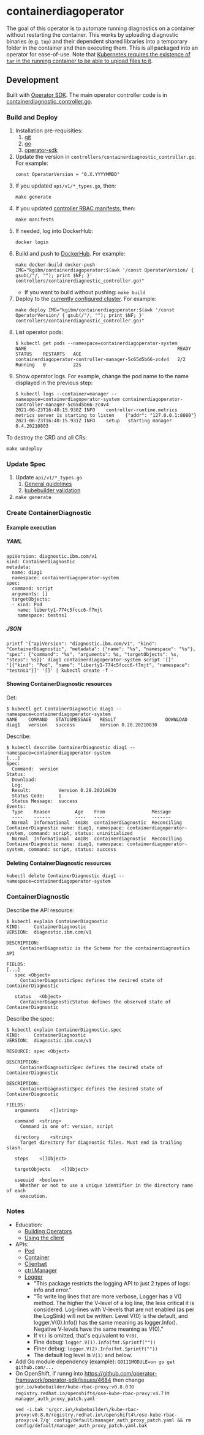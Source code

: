 # containerdiagoperator

The goal of this operator is to automate running diagnostics on a container without restarting the container. This works by uploading diagnostic binaries (e.g. `top`) and their dependent shared libraries into a temporary folder in the container and then executing them. This is all packaged into an operator for ease-of-use. Note that [Kubernetes requires the existence of `tar` in the running container to be able to upload files to it](https://github.com/kubernetes/kubernetes/issues/58512).

## Development

Built with [Operator SDK](https://sdk.operatorframework.io/docs/building-operators/golang/quickstart/). The main operator controller code is in [containerdiagnostic_controller.go](https://github.com/kgibm/containerdiagoperator/blob/main/controllers/containerdiagnostic_controller.go).

### Build and Deploy

1. Installation pre-requisities:
    1. [git](https://git-scm.com/downloads)
    1. [go](https://golang.org/dl/)
    1. [operator-sdk](https://sdk.operatorframework.io/docs/installation/)
1. Update the version in `controllers/containerdiagnostic_controller.go`. For example:
   ```
   const OperatorVersion = "0.X.YYYYMMDD"
   ```
1. If you updated `api/v1/*_types.go`, then:
   ```
   make generate
   ```
1. If you updated [controller RBAC manifests](https://sdk.operatorframework.io/docs/building-operators/golang/tutorial/#specify-permissions-and-generate-rbac-manifests), then:
   ```
   make manifests
   ```
1. If needed, log into DockerHub:
   ```
   docker login
   ```
1. Build and push to [DockerHub](https://hub.docker.com/r/kgibm/containerdiagoperator). For example:
   ```
   make docker-build docker-push IMG="kgibm/containerdiagoperator:$(awk '/const OperatorVersion/ { gsub(/"/, ""); print $NF; }' controllers/containerdiagnostic_controller.go)"
   ```
    * If you want to build without pushing: `make build`
1. Deploy to the [currently configured cluster](https://publib.boulder.ibm.com/httpserv/cookbook/Containers-Kubernetes.html#Containers-Kubernetes-kubectl-Cluster_Context). For example:
   ```
   make deploy IMG="kgibm/containerdiagoperator:$(awk '/const OperatorVersion/ { gsub(/"/, ""); print $NF; }' controllers/containerdiagnostic_controller.go)"
   ```
1. List operator pods:
   ```
   $ kubectl get pods --namespace=containerdiagoperator-system
   NAME                                                       READY   STATUS    RESTARTS   AGE
   containerdiagoperator-controller-manager-5c65d5b66-zc4v4   2/2     Running   0          22s
   ```
1. Show operator logs. For example, change the pod name to the name displayed in the previous step:
   ```
   $ kubectl logs --container=manager --namespace=containerdiagoperator-system containerdiagoperator-controller-manager-5c65d5b66-zc4v4
   2021-06-23T16:40:15.930Z	INFO	controller-runtime.metrics	metrics server is starting to listen	{"addr": "127.0.0.1:8080"}
   2021-06-23T16:40:15.931Z	INFO	setup	starting manager 0.4.20210803
   ```

To destroy the CRD and all CRs:

```
make undeploy
```

### Update Spec

1. Update `api/v1/*_types.go`
    1. [General guidelines](https://sdk.operatorframework.io/docs/building-operators/golang/tutorial/#define-the-api)
    1. [kubebuilder validation](https://book.kubebuilder.io/reference/markers/crd-validation.html)
1. `make generate`

### Create ContainerDiagnostic

#### Example execution

##### YAML

```
apiVersion: diagnostic.ibm.com/v1
kind: ContainerDiagnostic
metadata:
  name: diag1
  namespace: containerdiagoperator-system
spec:
  command: script
  arguments: []
  targetObjects:
  - kind: Pod
    name: liberty1-774c5fccc6-f7mjt
    namespace: testns1
```

##### JSON

`printf '{"apiVersion": "diagnostic.ibm.com/v1", "kind": "ContainerDiagnostic", "metadata": {"name": "%s", "namespace": "%s"}, "spec": {"command": "%s", "arguments": %s, "targetObjects": %s, "steps": %s}}' diag1 containerdiagoperator-system script '[]' '[{"kind": "Pod", "name": "liberty1-774c5fccc6-f7mjt", "namespace": "testns1"}]' '[]' | kubectl create -f -`

#### Showing ContainerDiagnostic resources

Get:

```
$ kubectl get ContainerDiagnostic diag1 --namespace=containerdiagoperator-system
NAME    COMMAND   STATUSMESSAGE   RESULT                  DOWNLOAD
diag1   version   success         Version 0.28.20210830   
```

Describe:

```
$ kubectl describe ContainerDiagnostic diag1 --namespace=containerdiagoperator-system
[...]
Spec:
  Command:  version
Status:
  Download:        
  Log:             
  Result:          Version 0.28.20210830
  Status Code:     1
  Status Message:  success
Events:
  Type    Reason         Age    From                 Message
  ----    ------         ----   ----                 -------
  Normal  Informational  4m18s  containerdiagnostic  Reconciling ContainerDiagnostic name: diag1, namespace: containerdiagoperator-system, command: script, status: uninitialized
  Normal  Informational  4m18s  containerdiagnostic  Reconciling ContainerDiagnostic name: diag1, namespace: containerdiagoperator-system, command: script, status: success
```

#### Deleting ContainerDiagnostic resources

```
kubectl delete ContainerDiagnostic diag1 --namespace=containerdiagoperator-system
```

### ContainerDiagnostic

Describe the API resource:

```
$ kubectl explain ContainerDiagnostic
KIND:     ContainerDiagnostic
VERSION:  diagnostic.ibm.com/v1

DESCRIPTION:
     ContainerDiagnostic is the Schema for the containerdiagnostics API

FIELDS:
[...]
   spec	<Object>
     ContainerDiagnosticSpec defines the desired state of ContainerDiagnostic

   status	<Object>
     ContainerDiagnosticStatus defines the observed state of ContainerDiagnostic
```

Describe the spec:

```
$ kubectl explain ContainerDiagnostic.spec       
KIND:     ContainerDiagnostic
VERSION:  diagnostic.ibm.com/v1

RESOURCE: spec <Object>

DESCRIPTION:
     ContainerDiagnosticSpec defines the desired state of ContainerDiagnostic

DESCRIPTION:
     ContainerDiagnosticSpec defines the desired state of ContainerDiagnostic

FIELDS:
   arguments	<[]string>

   command	<string>
     Command is one of: version, script

   directory	<string>
     Target directory for diagnostic files. Must end in trailing slash.

   steps	<[]Object>

   targetObjects	<[]Object>

   useuuid	<boolean>
     Whether or not to use a unique identifier in the directory name of each
     execution.
```

### Notes

* Education:
    * [Building Operators](https://book.kubebuilder.io/introduction.html)
    * [Using the client](https://sdk.operatorframework.io/docs/building-operators/golang/references/client/)
* APIs:
    * [Pod](https://pkg.go.dev/k8s.io/api/core/v1#Pod)
    * [Container](https://pkg.go.dev/k8s.io/api/core/v1#Container)
    * [Clientset](https://pkg.go.dev/k8s.io/client-go/kubernetes)
    * [ctrl.Manager](https://pkg.go.dev/sigs.k8s.io/controller-runtime/pkg/manager#Manager)
    * [Logger](https://pkg.go.dev/github.com/go-logr/logr)
        * "This package restricts the logging API to just 2 types of logs: info and error."
        * "To write log lines that are more verbose, Logger has a V() method. The higher the V-level of a log line, the less critical it is considered. Log-lines with V-levels that are not enabled (as per the LogSink) will not be written. Level V(0) is the default, and logger.V(0).Info() has the same meaning as logger.Info(). Negative V-levels have the same meaning as V(0)."
        * If `V()` is omitted, that's equivalent to `V(0)`.
        * Fine debug: `logger.V(1).Info(fmt.Sprintf(""))`
        * Finer debug: `logger.V(2).Info(fmt.Sprintf(""))`
        * The default log level is `V(1)` and below.
* Add Go module dependency (example): `GO111MODULE=on go get github.com/...`
* On OpenShift, if runng into https://github.com/operator-framework/operator-sdk/issues/4684 then change `gcr.io/kubebuilder/kube-rbac-proxy:v0.8.0` to `registry.redhat.io/openshift4/ose-kube-rbac-proxy:v4.7` in `manager_auth_proxy_patch.yaml`
  ```
  sed -i.bak 's/gcr.io\/kubebuilder\/kube-rbac-proxy:v0.8.0/registry.redhat.io\/openshift4\/ose-kube-rbac-proxy:v4.7/g' config/default/manager_auth_proxy_patch.yaml && rm config/default/manager_auth_proxy_patch.yaml.bak
  ```